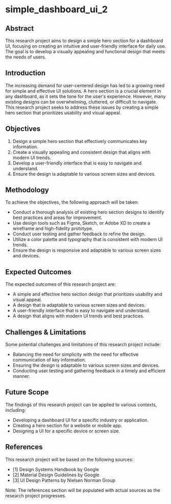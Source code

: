 **simple_dashboard_ui_2**
==========================

**Abstract**
------------

This research project aims to design a simple hero section for a dashboard UI, focusing on creating an intuitive and user-friendly interface for daily use. The goal is to develop a visually appealing and functional design that meets the needs of users.

**Introduction**
---------------

The increasing demand for user-centered design has led to a growing need for simple and effective UI solutions. A hero section is a crucial element in any dashboard, as it sets the tone for the user's experience. However, many existing designs can be overwhelming, cluttered, or difficult to navigate. This research project seeks to address these issues by creating a simple hero section that prioritizes usability and visual appeal.

**Objectives**
-------------

1. Design a simple hero section that effectively communicates key information.
2. Create a visually appealing and consistent design that aligns with modern UI trends.
3. Develop a user-friendly interface that is easy to navigate and understand.
4. Ensure the design is adaptable to various screen sizes and devices.

**Methodology**
--------------

To achieve the objectives, the following approach will be taken:

* Conduct a thorough analysis of existing hero section designs to identify best practices and areas for improvement.
* Use design tools such as Figma, Sketch, or Adobe XD to create a wireframe and high-fidelity prototype.
* Conduct user testing and gather feedback to refine the design.
* Utilize a color palette and typography that is consistent with modern UI trends.
* Ensure the design is responsive and adaptable to various screen sizes and devices.

**Expected Outcomes**
----------------------

The expected outcomes of this research project are:

* A simple and effective hero section design that prioritizes usability and visual appeal.
* A design that is adaptable to various screen sizes and devices.
* A user-friendly interface that is easy to navigate and understand.
* A design that aligns with modern UI trends and best practices.

**Challenges & Limitations**
---------------------------

Some potential challenges and limitations of this research project include:

* Balancing the need for simplicity with the need for effective communication of key information.
* Ensuring the design is adaptable to various screen sizes and devices.
* Conducting user testing and gathering feedback in a timely and efficient manner.

**Future Scope**
----------------

The findings of this research project can be applied to various contexts, including:

* Developing a dashboard UI for a specific industry or application.
* Creating a hero section for a website or mobile app.
* Designing a UI for a specific device or screen size.

**References**
--------------

This research project will be based on the following sources:

* [1] Design Systems Handbook by Google
* [2] Material Design Guidelines by Google
* [3] UI Design Patterns by Nielsen Norman Group

Note: The references section will be populated with actual sources as the research project progresses.